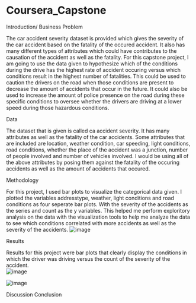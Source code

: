 # Coursera_Capstone
Introduction/ Business Problem 

  The car accident severity dataset is provided which gives the severity of the car accident based on the fatality of the occured accident. It also has many different types of attributes which could have contributes to the causation of the accident as well as the fatality. For this capstone project, I am going to use the data given to hypothesize which of the conditions during the drive has the highest rate of accident occuring versus which conditions result in the highest number of fatalities. This could be used to caution the drivers on the road when those conditions are present to decrease the amount of accidents that occur in the future. It could also be used to increase the amount of police presence on the road during these specific conditions to oversee whether the drivers are driving at a lower speed during those hazardous conditions.
  
Data

  The dataset that is given is called ca accident severity. It has many attributes as well as the fatality of the car accidents. Some attributes that are included are location, weather condition, car speeding, light conditions, road conditions, whether the place of the accident was a junction, number of people involved and number of vehicles involved. I would be using all of the above attributes by posing them against the fatality of the occuring accidents as well as the amount of accidents that occured. 
  
Methodology

  For this project, I used bar plots to visualize the categorical data given. I plotted the variables addresstype, weather, light conditions and road conditions as four seperate bar plots. With the severity of the accidents as the series and count as the y variables. This helped me perform exploritory analysis on the data with the visualization tools to help me analyze the data to see which conditions correlated with more accidents as well as the severity of the accidents. 
  ![image](https://user-images.githubusercontent.com/54012958/96351787-5c494d00-1083-11eb-8299-861f1c3a82e8.png)

  
Results

  Results for this project were bar plots that clearly display the conditions in which the driver was driving versus the count of the severity of the accident.  
  ![image](https://user-images.githubusercontent.com/54012958/96351059-ada30d80-107e-11eb-898c-c91ad68d801c.png)

  ![image](https://user-images.githubusercontent.com/54012958/96351798-80a52980-1083-11eb-8c85-b72250974302.png)

Discussion 
Conclusion 

